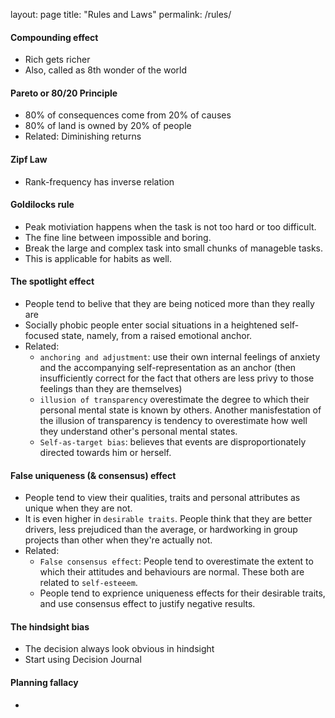 layout: page
title: "Rules and Laws"
permalink: /rules/


#### Compounding effect
- Rich gets richer
- Also, called as 8th wonder of the world

#### Pareto or 80/20 Principle
- 80% of consequences come from 20% of causes
- 80% of land is owned by 20% of people
- Related: Diminishing returns

####  Zipf Law
- Rank-frequency has inverse relation

####  Goldilocks rule
- Peak motiviation happens when the task is not too hard or too difficult. 
- The fine line between impossible and boring.
- Break the large and complex task into small chunks of manageble tasks. 
- This is applicable for habits as well.

#### The spotlight effect
- People tend to belive that they are being noticed more than they really are
- Socially phobic people enter social situations in a heightened self-focused state, namely, from a raised emotional anchor. 
- Related: 
    - `anchoring and adjustment`: use their own internal feelings of anxiety and the accompanying self-representation as an anchor (then insufficiently correct for the fact that others are less privy to those feelings than they are themselves)
    - `illusion of transparency` overestimate the degree to which their personal mental state is known by others. Another manisfestation of the illusion of transparency is tendency to overestimate how well they understand other's personal mental states.
    - `Self-as-target bias`: believes that events are disproportionately directed towards him or herself.

#### False uniqueness (& consensus) effect
- People tend to view their qualities, traits and personal attributes as unique when they are not. 
- It is even higher in `desirable traits`. People think that they are better drivers, less prejudiced than the average, or hardworking in group projects than other when they're actually not.
- Related:
    - `False consensus effect`: People tend to overestimate the extent to which their attitudes and behaviours are normal. These both are related to `self-esteeem`.
    - People tend to exprience uniqueness effects for their desirable traits, and use consensus effect to justify negative results. 

#### The hindsight bias
- The decision always look obvious in hindsight
- Start using Decision Journal

#### Planning fallacy
- 
